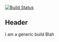 [![Build Status](http://54.203.203.133:8080/buildStatus/icon?job=generic-build-build)](http://54.203.203.133:8080/job/generic-build-build/)

Header
---
I am a generic build
Blah
